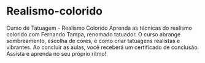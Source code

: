 # Realismo-colorido
Curso de Tatuagem - Realismo Colorido Aprenda as técnicas do realismo colorido com Fernando Tampa, renomado tatuador. O curso abrange sombreamento, escolha de cores, e como criar tatuagens realistas e vibrantes. Ao concluir as aulas, você receberá um certificado de conclusão. Assista e aprenda no seu próprio ritmo!
